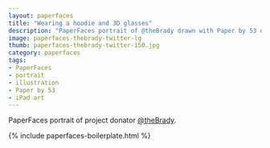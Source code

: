 ```yaml
---
layout: paperfaces
title: "Wearing a hoodie and 3D glasses"
description: "PaperFaces portrait of @theBrady drawn with Paper by 53 on an iPad."
image: paperfaces-thebrady-twitter-lg
thumb: paperfaces-thebrady-twitter-150.jpg
category: paperfaces
tags: 
- PaperFaces
- portrait
- illustration
- Paper by 53
- iPad art
---
```


PaperFaces portrait of project donator [@theBrady](http://twitter.com/theBrady).

{% include paperfaces-boilerplate.html %}